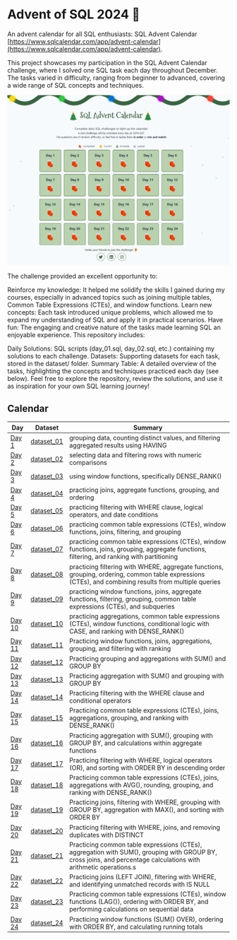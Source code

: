 # Advent of SQL 2024 🎄

An advent calendar for all SQL enthusiasts: SQL Advent Calendar [https://www.sqlcalendar.com/app/advent-calendar](https://www.sqlcalendar.com/app/advent-calendar).

This project showcases my participation in the SQL Advent Calendar challenge, where I solved one SQL task each day throughout December. The tasks varied in difficulty, ranging from beginner to advanced, covering a wide range of SQL concepts and techniques.

![SQL Calendar Challenge](https://github.com/AnnaSzczypka/December-of-SQL/blob/main/pictures/SQL%20Calendar.png)

The challenge provided an excellent opportunity to:

Reinforce my knowledge: It helped me solidify the skills I gained during my courses, especially in advanced topics such as joining multiple tables, Common Table Expressions (CTEs), and window functions.
Learn new concepts: Each task introduced unique problems, which allowed me to expand my understanding of SQL and apply it in practical scenarios.
Have fun: The engaging and creative nature of the tasks made learning SQL an enjoyable experience.
This repository includes:

Daily Solutions: SQL scripts (day_01.sql, day_02.sql, etc.) containing my solutions to each challenge.
Datasets: Supporting datasets for each task, stored in the dataset/ folder.
Summary Table: A detailed overview of the tasks, highlighting the concepts and techniques practiced each day (see below).
Feel free to explore the repository, review the solutions, and use it as inspiration for your own SQL learning journey!

## Calendar

| Day   | Dataset                                      | Summary                                                     | 
|-------|----------------------------------------------|-------------------------------------------------------------|
| [Day 1](day_01.sql)  | [dataset_01](dateset/day_01_dataset.sql)  | grouping data, counting distinct values, and filtering aggregated results using HAVING     |
| [Day 2](day_02.sql)  | [dataset_02](dateset/day_02_dataset.sql)  | selecting data and filtering rows with numeric comparisons| 
| [Day 3](day_03.sql)  | [dataset_03](dateset/day_03_dataset.sql)  | using window functions, specifically DENSE_RANK()             | 
| [Day 4](day_04.sql)  | [dataset_04](dateset/day_04_dataset.sql)  | practicing joins, aggregate functions, grouping, and ordering                    | 
| [Day 5](day_05.sql)  | [dataset_05](dateset/day_05_dataset.sql)  | practicing filtering with WHERE clause, logical operators, and date conditions     | 
| [Day 6](day_06.sql)  | [dataset_06](dateset/day_06_dataset.sql)  | practicing common table expressions (CTEs), window functions, joins, filtering, and grouping                         | 
| [Day 7](day_07.sql)  | [dataset_07](dateset/day_07_dataset.sql)  | practicing common table expressions (CTEs), window functions, joins, grouping, aggregate functions, filtering, and ranking with partitioning                            |
| [Day 8](day_08.sql)  | [dataset_08](dateset/day_08_dataset.sql)  | practicing filtering with WHERE, aggregate functions, grouping, ordering, common table expressions (CTEs), and combining results from multiple queries             |
| [Day 9](day_09.sql)  | [dataset_09](dateset/day_09_dataset.sql)  |practicing window functions, joins, aggregate functions, filtering, grouping, common table expressions (CTEs), and subqueries                            | 
| [Day 10](day_10.sql) | [dataset_10](dateset/day_10_dataset.sql) | practicing aggregations, common table expressions (CTEs), window functions, conditional logic with CASE, and ranking with DENSE_RANK()                              |
| [Day 11](day_11.sql) | [dataset_11](dateset/day_11_dataset.sql) | Practicing window functions, joins, aggregations, grouping, and filtering with ranking                                   |
| [Day 12](day_12.sql) | [dataset_12](dateset/day_12_dataset.sql) | Practicing grouping and aggregations with SUM() and GROUP BY                                  | 
| [Day 13](day_13.sql) | [dataset_13](dateset/day_13_dataset.sql) | Practicing aggregation with SUM() and grouping with GROUP BY                                 | 
| [Day 14](day_14.sql) | [dataset_14](dateset/day_14_dataset.sql) | Practicing filtering with the WHERE clause and conditional operators                                   |
| [Day 15](day_15.sql) | [dataset_15](dateset/day_15_dataset.sql) | Practicing common table expressions (CTEs), joins, aggregations, grouping, and ranking with DENSE_RANK()                 |
| [Day 16](day_16.sql) | [dataset_16](dateset/day_16_dataset.sql) | Practicing aggregation with SUM(), grouping with GROUP BY, and calculations within aggregate functions                               | 
| [Day 17](day_17.sql) | [dataset_17](dateset/day_17_dataset.sql) | Practicing filtering with WHERE, logical operators (OR), and sorting with ORDER BY in descending order                           |
| [Day 18](day_18.sql) | [dataset_18](dateset/day_18_dataset.sql) | Practicing common table expressions (CTEs), joins, aggregations with AVG(), rounding, grouping, and ranking with DENSE_RANK()                                     | 
| [Day 19](day_19.sql) | [dataset_19](dateset/day_19_dataset.sql) | Practicing joins, filtering with WHERE, grouping with GROUP BY, aggregation with MAX(), and sorting with ORDER BY                                 | 
| [Day 20](day_20.sql) | [dataset_20](dateset/day_20_dataset.sql) | Practicing filtering with WHERE, joins, and removing duplicates with DISTINCT                                       |
| [Day 21](day_21.sql) | [dataset_21](dateset/day_21_dataset.sql) | Practicing common table expressions (CTEs), aggregation with SUM(), grouping with GROUP BY, cross joins, and percentage calculations with arithmetic operations.s                         |
| [Day 22](day_22.sql) | [dataset_22](dateset/day_22_dataset.sql) | Practicing joins (LEFT JOIN), filtering with WHERE, and identifying unmatched records with IS NULL                               |
| [Day 23](day_23.sql) | [dataset_23](dateset/day_23_dataset.sql) | Practicing common table expressions (CTEs), window functions (LAG()), ordering with ORDER BY, and performing calculations on sequential data                              |
| [Day 24](day_24.sql) | [dataset_24](dateset/day_24_dataset.sql) | Practicing window functions (SUM() OVER), ordering with ORDER BY, and calculating running totals              | 




